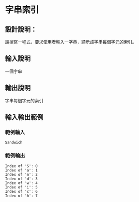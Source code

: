 # 字串索引

## 設計說明：
請撰寫一程式，要求使用者輸入一字串，顯示該字串每個字元的索引。

## 輸入說明

一個字串

## 輸出說明

字串每個字元的索引

## 輸入輸出範例

### 範例輸入

```
Sandwich
```

### 範例輸出

```
Index of 'S': 0
Index of 'a': 1
Index of 'n': 2
Index of 'd': 3
Index of 'w': 4
Index of 'i': 5
Index of 'c': 6
Index of 'h': 7
```